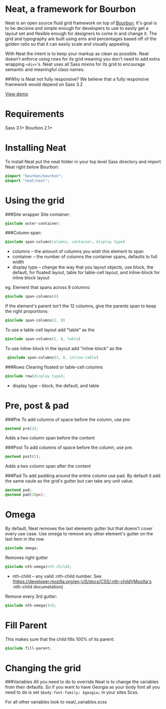 Neat, a framework for Bourbon
================

Neat is an open source fluid grid framework on top of [Bourbon](http://thoughtbot.com/bourbon). It's goal is to be decisive and simple enough for developers to use to easily get a layout set and flexible enough for designers to come in and change it. The grid and typography are built using ems and percentages based off of the golden ratio so that it can easily scale and visually appealing.

With Neat the intent is to keep your markup as clean as possible. Neat doesn't enforce using rows for its grid meaning you don't need to add extra wrapping `<div>`'s. Neat uses all Sass mixins for its grid to encourage semantic and meaningful class names.

##Why is Neat not fully responsive?
We believe that a fully responsive framework would depend on Sass 3.2

[View demo]()

Requirements
===
Sass 3.1+
Bourbon 2.1+

Installing Neat
===
To install Neat put the neat folder in your top level Sass directory and import Neat right below Bourbon:

```css
@import "bourbon/bourbon";
@import "neat/neat";
```

Using the grid
===
###Site wrapper
Site container:
```css
@include outer-container;
```

###Column span:
``` css
@include span-column(columns, container, display type) 
```
* columns – the amount of columns you wish this element to span
* container – the number of columns the container spans, defaults to full width
* display type – change the way that you layout objects, use block, the default, for floated layout, table for table-cell layout, and inline-block for inline block layout

eg. Element that spans across 8 columns:
```css
@include span-columns(8)
```

If the element's parent isn't the 12 columns, give the parents span to keep the right proportions:
```css
@include span-columns(2, 8)
```

To use a table-cell layout add "table" as the
```css
@include span-columns(2, 8, table)
```

To use inline-block in the layout add "inline-block" as the
```css
 @include span-columns(2, 8, inline-table)
```

###Rows
Clearing floated or table-cell columns
```css
@include row(display type);
```

* display type – block, the default, and table

Pre, post & pad
===
###Pre
To add columns of space before the column, use pre:
```css
@extend pre(2);
```
Adds a two column span before the content

###Post
To add columns of space before the column, use pre.
```css
@extend post(2);
```
Adds a two column span after the content

###Pad
To add padding around the entire column use pad. By default it add the same vaule as the grid's gutter but can take any unit value.

```css
@extend pad;
@extend pad(20px);
```

Omega
===
By default, Neat removes the last elements gutter but that doens't cover every use case. Use omega to remove any other element's gutter on the last item in the row.

```css
@include omega;
```
Removes right gutter

```css
@include nth-omega(nth-child);
```
* nth-child – any valid :nth-child number. See [https://developer.mozilla.org/en-US/docs/CSS/:nth-child](Mozilla's :nth-child documetation)

Remove every 3rd gutter:
```css
@include nth-omega(3n);
```

Fill Parent
===
This makes sure that the child fills 100% of its parent:
```css
@include fill-parent;
```

Changing the grid
===

###Variables
All you need to do to override Neat is to change the variables from their defaults. So if you want to have Georgia as your body font all you need to do is set `$body-font-family: $geogia;` in your sites Scss.

For all other variables look to neat/_variables.scss
